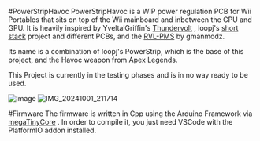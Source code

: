 #PowerStripHavoc
PowerStripHavoc is a WIP power regulation PCB for Wii Portables that sits on top of the Wii mainboard and inbetween the CPU and GPU. It is heavily inspired by YveltalGriffin's [Thundervolt](https://github.com/mackieks/thundervolt) , loopj's [short stack](https://github.com/loopj/short-stack) project and different PCBs, and the [RVL-PMS](https://github.com/Gmanmodz/RVL-Power-Management-System) by gmanmodz. 

Its name is a combination of loopj's PowerStrip, which is the base of this project, and the Havoc weapon from Apex Legends. 

This Project is currently in the testing phases and is in no way ready to be used.

![image](https://github.com/user-attachments/assets/5ffd0514-ad9d-432e-9c1d-5e327e7fbb57)
![IMG_20241001_211714](https://github.com/user-attachments/assets/d214b4a5-bd3e-4b6e-8623-34579570439f)

#Firmware
The firmware is written in Cpp using the Arduino Framework via [megaTinyCore](https://github.com/SpenceKonde/megaTinyCore) .
In order to compile it, you just need VSCode with the PlatformIO addon installed.
